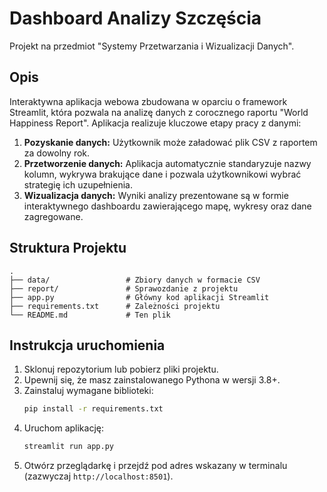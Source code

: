 # Dashboard Analizy Szczęścia

Projekt na przedmiot "Systemy Przetwarzania i Wizualizacji Danych".

## Opis

Interaktywna aplikacja webowa zbudowana w oparciu o framework Streamlit, która pozwala na analizę danych z corocznego raportu "World Happiness Report". Aplikacja realizuje kluczowe etapy pracy z danymi:

1.  **Pozyskanie danych:** Użytkownik może załadować plik CSV z raportem za dowolny rok.
2.  **Przetworzenie danych:** Aplikacja automatycznie standaryzuje nazwy kolumn, wykrywa brakujące dane i pozwala użytkownikowi wybrać strategię ich uzupełnienia.
3.  **Wizualizacja danych:** Wyniki analizy prezentowane są w formie interaktywnego dashboardu zawierającego mapę, wykresy oraz dane zagregowane.

## Struktura Projektu

```
.
├── data/                 # Zbiory danych w formacie CSV
├── report/               # Sprawozdanie z projektu
├── app.py                # Główny kod aplikacji Streamlit
├── requirements.txt      # Zależności projektu
└── README.md             # Ten plik
```

## Instrukcja uruchomienia

1.  Sklonuj repozytorium lub pobierz pliki projektu.
2.  Upewnij się, że masz zainstalowanego Pythona w wersji 3.8+.
3.  Zainstaluj wymagane biblioteki:
    ```bash
    pip install -r requirements.txt
    ```
4.  Uruchom aplikację:
    ```bash
    streamlit run app.py
    ```
5.  Otwórz przeglądarkę i przejdź pod adres wskazany w terminalu (zazwyczaj `http://localhost:8501`).